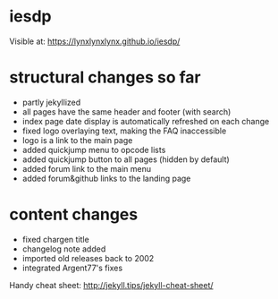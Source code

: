 # iesdp

Visible at: https://lynxlynxlynx.github.io/iesdp/

# structural changes so far
- partly jekyllized
- all pages have the same header and footer (with search)
- index page date display is automatically refreshed on each change
- fixed logo overlaying text, making the FAQ inaccessible
- logo is a link to the main page
- added quickjump menu to opcode lists
- added quickjump button to all pages (hidden by default)
- added forum link to the main menu
- added forum&github links to the landing page

# content changes
- fixed chargen title
- changelog note added
- imported old releases back to 2002
- integrated Argent77's fixes

Handy cheat sheet: http://jekyll.tips/jekyll-cheat-sheet/
